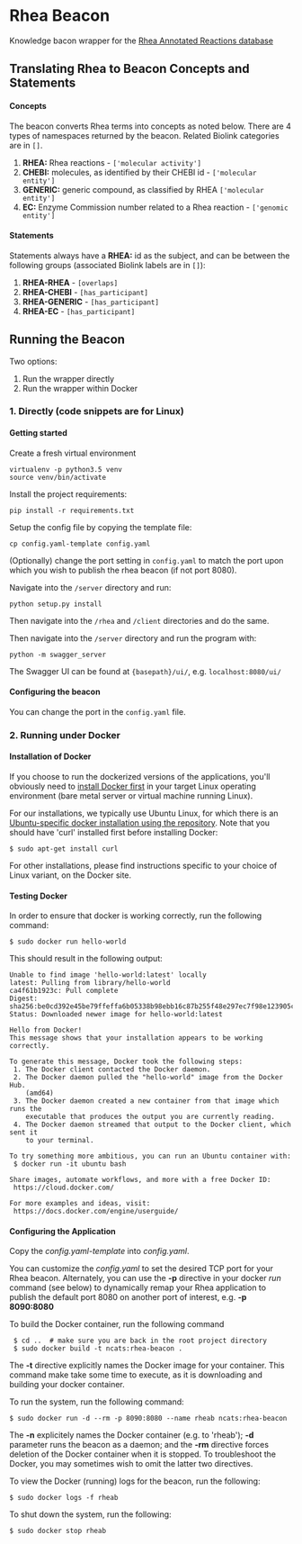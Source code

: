 # Rhea Beacon

Knowledge bacon wrapper for the [Rhea Annotated Reactions database](https://www.rhea-db.org/)

## Translating Rhea to Beacon Concepts and Statements

#### Concepts
The beacon converts Rhea terms into concepts as noted below. There are 4 types of namespaces returned by the beacon. Related Biolink categories are in `[]`.

1. **RHEA:** Rhea reactions - `['molecular activity']`
2. **CHEBI:** molecules, as identified by their CHEBI id - `['molecular entity']`
3. **GENERIC:** generic compound, as classified by RHEA `['molecular entity']`
4. **EC:** Enzyme Commission number related to a Rhea reaction - `['genomic entity']`

#### Statements
Statements always have a **RHEA:** id as the subject, and can be between the following groups (associated Biolink labels are in `[]`):

1. **RHEA-RHEA** - `[overlaps]`
2. **RHEA-CHEBI** - `[has_participant]`
3. **RHEA-GENERIC** - `[has_participant]`
4. **RHEA-EC** - `[has_participant]`

## Running the Beacon
Two options:

1. Run the wrapper directly
2. Run the wrapper within Docker

### 1. Directly (code snippets are for Linux)

#### Getting started

Create a fresh virtual environment
```
virtualenv -p python3.5 venv
source venv/bin/activate
```

Install the project requirements:
```
pip install -r requirements.txt
```

Setup the config file by copying the template file:
```
cp config.yaml-template config.yaml
``` 
(Optionally) change the port setting in `config.yaml` to match the port upon which you wish to publish the rhea beacon (if not port 8080).

Navigate into the `/server` directory and run:
```
python setup.py install
```

Then navigate into the `/rhea` and `/client` directories and do the same.

Then navigate into the `/server` directory and run the program with:
```
python -m swagger_server
```

The Swagger UI can be found at `{basepath}/ui/`, e.g. `localhost:8080/ui/`

#### Configuring the beacon
You can change the port in the `config.yaml` file.

### 2. Running under Docker

#### Installation of Docker

If you choose to run the dockerized versions of the applications, you'll obviously need to [install Docker first](https://docs.docker.com/engine/installation/) in your target Linux operating environment (bare metal server or virtual machine running Linux).

For our installations, we typically use Ubuntu Linux, for which there is an [Ubuntu-specific docker installation using the repository](https://docs.docker.com/engine/installation/linux/docker-ce/ubuntu/#install-using-the-repository).
Note that you should have 'curl' installed first before installing Docker:

```
$ sudo apt-get install curl
```

For other installations, please find instructions specific to your choice of Linux variant, on the Docker site.

#### Testing Docker

In order to ensure that docker is working correctly, run the following command:

```
$ sudo docker run hello-world
```

This should result in the following output:
```
Unable to find image 'hello-world:latest' locally
latest: Pulling from library/hello-world
ca4f61b1923c: Pull complete
Digest: sha256:be0cd392e45be79ffeffa6b05338b98ebb16c87b255f48e297ec7f98e123905c
Status: Downloaded newer image for hello-world:latest

Hello from Docker!
This message shows that your installation appears to be working correctly.

To generate this message, Docker took the following steps:
 1. The Docker client contacted the Docker daemon.
 2. The Docker daemon pulled the "hello-world" image from the Docker Hub.
    (amd64)
 3. The Docker daemon created a new container from that image which runs the
    executable that produces the output you are currently reading.
 4. The Docker daemon streamed that output to the Docker client, which sent it
    to your terminal.

To try something more ambitious, you can run an Ubuntu container with:
 $ docker run -it ubuntu bash

Share images, automate workflows, and more with a free Docker ID:
 https://cloud.docker.com/

For more examples and ideas, visit:
 https://docs.docker.com/engine/userguide/
```
#### Configuring the Application

Copy the *config.yaml-template* into *config.yaml*.

You can customize the *config.yaml* to set the desired TCP port for your Rhea beacon. Alternately, you can use the  **-p** directive in your docker *run* command (see below) to dynamically remap your Rhea application to publish the default port 8080 on another port of interest, e.g. **-p 8090:8080** 

To build the Docker container, run the following command

```
 $ cd ..  # make sure you are back in the root project directory
 $ sudo docker build -t ncats:rhea-beacon .
```

The **-t** directive explicitly names the Docker image for your container.  This command make take some time to execute, as it is downloading and building your docker container.

To run the system, run the following command:

```
$ sudo docker run -d --rm -p 8090:8080 --name rheab ncats:rhea-beacon
```

The **-n** explicitely names the Docker container (e.g. to 'rheab'); **-d** parameter runs the beacon as a daemon; and the **-rm** directive forces deletion of the Docker container when it is stopped. To troubleshoot the Docker, you may sometimes wish to omit the latter two directives.

To view the Docker (running) logs for the beacon, run the following:

```
$ sudo docker logs -f rheab
```

To shut down the system, run the following:

```
$ sudo docker stop rheab
```
